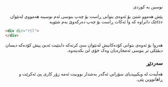 <div dir="rtl">
نوسین بە کوردی

پێش هەموو شتێ بۆ ئەوەی بتوانی ڕاست بۆ چەپ بنوسی ئەم نوسینە هەمووی لەنێوان `div`ێک دانراوە کە وا ئەکات ڕاست بۆ چەپ دەرکەوێ
بەم شێویە

<div dir="ltr">

```html
<div dir="rtl">
</div>
```
</div>
هەروا بۆ ئەوەی بتوانی کۆدەکانیش لەنێوان سێ کرتەکە دابنێیت ئەبێ پیش کۆدەکە دیسان دیڤێکی تر بنوسی ئەمجارەیان وەک خۆی لێ بکەیتەوە.

### سەردێڕ
هەڵبەت لە ویکیپیدیای سۆرانی ئەگەر بەشدار بووبیت ئەمە زۆر کاری پێ ئەکرێت و ڕاهاتووین پێی.


</div>